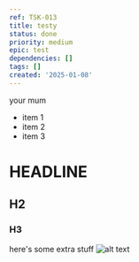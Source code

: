 ```yaml
---
ref: TSK-013
title: testy
status: done
priority: medium
epic: test
dependencies: []
tags: []
created: '2025-01-08'
---
```

your mum

- item 1
- item 2
- item 3

# HEADLINE
## H2
### H3

here's some extra stuff
![alt text](image.png)
